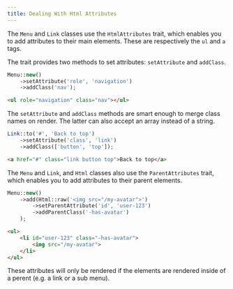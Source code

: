 ```yaml
---
title: Dealing With Html Attributes
---
```


The `Menu` and `Link` classes use the `HtmlAttributes` trait, which enables you to add attributes to their main elements. These are respectively the `ul` and `a` tags.

The trait provides two methods to set attributes: `setAttribute` and `addClass`.

```php
Menu::new()
    ->setAttribute('role', 'navigation')
    ->addClass('nav');
```

```html
<ul role="navigation" class="nav"></ul>
```

The `setAttribute` and `addClass` methods are smart enough to merge class names on render. The latter can also accept an array instead of a string.

```php
Link::to('#', 'Back to top')
    ->setAttribute('class', 'link')
    ->addClass(['button', 'top']);
```

```html
<a href="#" class="link button top">Back to top</a>
```

The `Menu` and `Link`, and `Html` classes also use the `ParentAttributes` trait, which enables you to add attributes to their parent elements.

```php
Menu::new()
    ->add(Html::raw('<img src="/my-avatar">')
        ->setParentAttribute('id', 'user-123')
        ->addParentClass('-has-avatar')
    );
```

```html
<ul>
    <li id="user-123" class="-has-avatar">
        <img src="/my-avatar">
    </li>
</ul>
```

These attributes will only be rendered if the elements are rendered inside of a perent (e.g. a link or a sub menu).